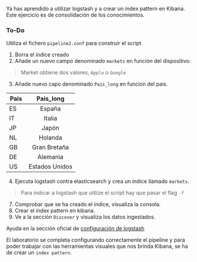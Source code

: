 Ya has aprendido a utilizar logstash y a crear un index pattern en Kibana. Este ejercicio es de consolidación de los conocimientos.

### To-Do

Utiliza el fichero `pipeline2.conf` para construir el script

1. Borra el indice creado
2. Añade un nuevo campo denominado `markets` en función del dispositivo.
>Market obtiene dos valores, `Apple` o `Google`

3. Añade nuevo capo denominado `Pais_long` en funcion del pais.
	
| Pais    | Pais_long     |
| ------- |:-------------:|
| ES      | España        |
| IT      | Italia        |
| JP      | Japón         |
| NL      | Holanda       |
| GB      | Gran Bretaña  |
| DE      | Alemania      |
| US      | Estados Unidos|

4. Ejecuta logstash contra elasticsearch y crea un índice llamado `markets`.
>Para indicar a logstash que utilize el script hay que pasar el flag `-f`

7. Comprobar que se ha creado el índice, visualiza la consola.
8. Crear el index pattern en kibana.
9. Ve a la sección `Discover` y visualiza los datos ingestados.

Ayuda en la sección oficial de [configuración de logstash](https://www.elastic.co/guide/en/logstash/current/configuration.html)

El laboratorio se completa configurando correctamente el pipeline y para poder trabajar con las herramientas visuales que nos brinda Kibana, se ha de crear un `index pattern`.
